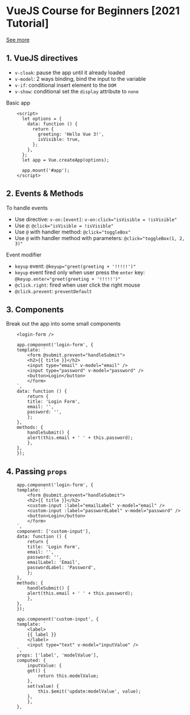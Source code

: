 # VueJS Course for Beginners [2021 Tutorial]

[See more](https://www.youtube.com/watch?v=FXpIoQ_rT_c&t=394s)

## 1. VueJS directives

- `v-cloak`: pause the app until it already loaded
- `v-model`: 2 ways binding, bind the input to the variable
- `v-if`: conditional insert element to the `DOM`
- `v-show`: conditional set the `display` attribute to `none`

Basic app

```vue
    <script>
      let options = {
        data: function () {
          return {
            greeting: 'Hello Vue 3!',
            isVisible: true,
          };
        },
      };
      let app = Vue.createApp(options);

      app.mount('#app');
    </script>
```

## 2. Events & Methods

To handle events

- Use directive: `v-on:[event]`: `v-on:click="isVisible = !isVisible"`
- Use `@`: `@click="isVisible = !isVisible"`
- Use `@` with handler method: `@click="toggleBox"`
- Use `@` with handler method with parameters: `@click="toggleBox(1, 2, 3)"`

Event modifier

- `keyup` event: `@keyup="greet(greeting + '!!!!!')"`
- `keyup` event fired only when user press the `enter` key: `@keyup.enter="greet(greeting + '!!!!!')"`
- `@click.right`: fired when user click the right mouse
- `@click.prevent`: `preventDefault`

## 3. Components

Break out the app into some small components

```vue
    <login-form />
```

```vue
    app.component('login-form', {
    template: `
        <form @submit.prevent="handleSubmit">
        <h2>{{ title }}</h2>
        <input type="email" v-model="email" />
        <input type="password" v-model="password" />
        <button>Login</button>
        </form>
    `,
    data: function () {
        return {
        title: 'Login Form',
        email: '',
        password: '',
        };
    },
    methods: {
        handleSubmit() {
        alert(this.email + ' ' + this.password);
        },
    },
    });
```

## 4. Passing `props`

```vue
    app.component('login-form', {
    template: `
        <form @submit.prevent="handleSubmit">
        <h2>{{ title }}</h2>
        <custom-input :label="emailLabel" v-model="email" />
        <custom-input :label="passwordLabel" v-model="password" />
        <button>Login</button>
        </form>
    `,
    component: ['custom-input'],
    data: function () {
        return {
        title: 'Login Form',
        email: '',
        password: '',
        emailLabel: 'Email',
        passwordLabel: 'Password',
        };
    },
    methods: {
        handleSubmit() {
        alert(this.email + ' ' + this.password);
        },
    },
    });
```

```vue
    app.component('custom-input', {
    template: `
        <label>
        {{ label }}
        </label>
        <input type="text" v-model="inputValue" />
    `,
    props: ['label', 'modelValue'],
    computed: {
        inputValue: {
        get() {
            return this.modelValue;
        },
        set(value) {
            this.$emit('update:modelValue', value);
        },
        },
    },
```
